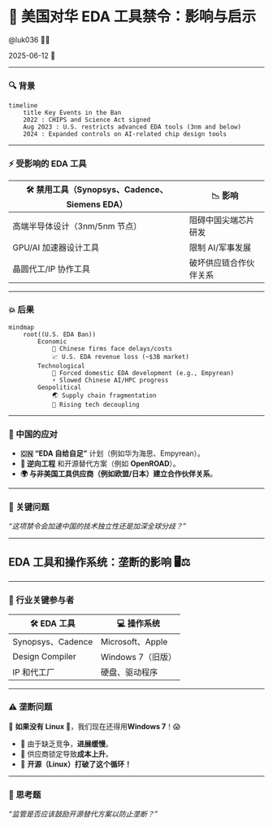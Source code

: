 # 🚫 美国对华 EDA 工具禁令：影响与启示

@luk036 👨‍💻

2025-06-12 📅

---

### **🔍 背景**

```mermaid
timeline
    title Key Events in the Ban
    2022 : CHIPS and Science Act signed
    Aug 2023 : U.S. restricts advanced EDA tools (3nm and below)
    2024 : Expanded controls on AI-related chip design tools
```

---

### **⚡ 受影响的 EDA 工具**

| **🛠️ 禁用工具**（Synopsys、Cadence、Siemens EDA）| **📉 影响** |
|------------------------------------------------|--------------------------------|
| 高端半导体设计（3nm/5nm 节点）|阻碍中国尖端芯片研发 |
| GPU/AI 加速器设计工具 | 限制 AI/军事发展 |
| 晶圆代工/IP 协作工具 | 破坏供应链合作伙伴关系 |

---

### **💥 后果**

```mermaid
mindmap
    root((U.S. EDA Ban))
        Economic
            💸 Chinese firms face delays/costs
            📈 U.S. EDA revenue loss (~$3B market)
        Technological
            🔧 Forced domestic EDA development (e.g., Empyrean)
            ⚡ Slowed Chinese AI/HPC progress
        Geopolitical
            🌏 Supply chain fragmentation
            🔄 Rising tech decoupling
```

---

### **🚀 中国的应对**
- **🇨🇳 “EDA 自给自足”** 计划（例如华为海思、Empyrean）。
- **🔄 逆向工程** 和开源替代方案（例如 **OpenROAD**）。
- **🌍 与非美国工具供应商（例如欧盟/日本）建立合作伙伴关系**。

---

### **🤔 关键问题**
*“这项禁令会加速中国的技术独立性还是加深全球分歧？”*

---

## **EDA 工具和操作系统：垄断的影响** 🖥️⚖️

---

### **🔧 行业关键参与者**

| **🛠️ EDA 工具** | **💻 操作系统** |
|----------------------|------------------------|
| Synopsys、Cadence | Microsoft、Apple |
| Design Compiler | Windows 7（旧版）|
| IP 和代工厂 | 硬盘、驱动程序 |

---

### **⚠️ 垄断问题**

🔴 **如果没有 Linux 🐧**，我们现在还得用**Windows 7**！😱
- 🐌 由于缺乏竞争，**进展缓慢**。
- 💸 供应商锁定导致**成本上升**。
- 🚀 **开源（Linux）打破了这个循环！**

---

### **🤔 思考题**
*“监管是否应该鼓励开源替代方案以防止垄断？”*
